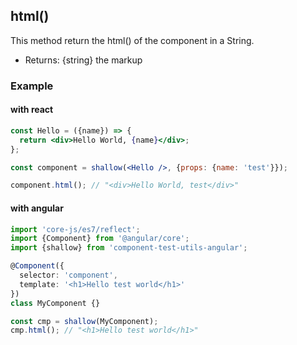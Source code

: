## html()

This method return the html() of the component in a String.

- Returns: {string} the markup

### Example

#### with react

```jsx
const Hello = ({name}) => {
  return <div>Hello World, {name}</div>;
};

const component = shallow(<Hello />, {props: {name: 'test'}});

component.html(); // "<div>Hello World, test</div>"
```

#### with angular

```typescript
import 'core-js/es7/reflect';
import {Component} from '@angular/core';
import {shallow} from 'component-test-utils-angular';

@Component({
  selector: 'component',
  template: '<h1>Hello test world</h1>'
})
class MyComponent {}

const cmp = shallow(MyComponent);
cmp.html(); // "<h1>Hello test world</h1>"
```
